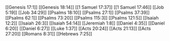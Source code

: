[[Genesis 17:1]]
[[Genesis 18:14]]
[[1 Samuel 17:37]]
[[1 Samuel 17:46]]
[[Job 5:19]]
[[Job 34:29]]
[[Psalms 18:10]]
[[Psalms 27:1]]
[[Psalms 37:39]]
[[Psalms 62:1]]
[[Psalms 73:20]]
[[Psalms 115:3]]
[[Psalms 121:5]]
[[Isaiah 12:2]]
[[Isaiah 26:3]]
[[Isaiah 54:14]]
[[Jeremiah 1:8]]
[[Daniel 4:35]]
[[Daniel 6:20]]
[[Daniel 6:27]]
[[Luke 1:37]]
[[Acts 20:24]]
[[Acts 21:13]]
[[Acts 27:20]]
[[Romans 8:31]]
[[Hebrews 7:25]]
